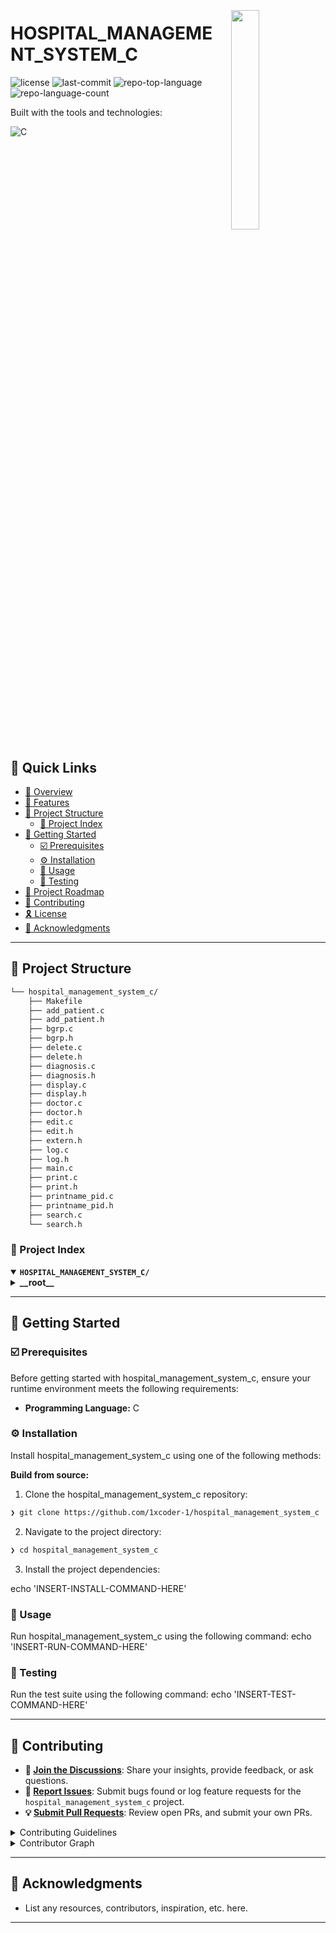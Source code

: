 <div align="left" style="position: relative;">
<img src="https://img.icons8.com/external-tal-revivo-filled-tal-revivo/96/external-markdown-a-lightweight-markup-language-with-plain-text-formatting-syntax-logo-filled-tal-revivo.png" align="right" width="30%" style="margin: -20px 0 0 20px;">
<h1>HOSPITAL_MANAGEMENT_SYSTEM_C</h1>
<p align="left">
	<img src="https://img.shields.io/github/license/1xcoder-1/hospital_management_system_c?style=plastic&logo=opensourceinitiative&logoColor=white&color=a0b9c7" alt="license">
	<img src="https://img.shields.io/github/last-commit/1xcoder-1/hospital_management_system_c?style=plastic&logo=git&logoColor=white&color=a0b9c7" alt="last-commit">
	<img src="https://img.shields.io/github/languages/top/1xcoder-1/hospital_management_system_c?style=plastic&color=a0b9c7" alt="repo-top-language">
	<img src="https://img.shields.io/github/languages/count/1xcoder-1/hospital_management_system_c?style=plastic&color=a0b9c7" alt="repo-language-count">
</p>
<p align="left">Built with the tools and technologies:</p>
<p align="left">
	<img src="https://img.shields.io/badge/C-A8B9CC.svg?style=plastic&logo=C&logoColor=black" alt="C">
</p>
</div>
<br clear="right">

## 🔗 Quick Links

- [📍 Overview](#-overview)
- [👾 Features](#-features)
- [📁 Project Structure](#-project-structure)
  - [📂 Project Index](#-project-index)
- [🚀 Getting Started](#-getting-started)
  - [☑️ Prerequisites](#-prerequisites)
  - [⚙️ Installation](#-installation)
  - [🤖 Usage](#🤖-usage)
  - [🧪 Testing](#🧪-testing)
- [📌 Project Roadmap](#-project-roadmap)
- [🔰 Contributing](#-contributing)
- [🎗 License](#-license)
- [🙌 Acknowledgments](#-acknowledgments)

---

## 📁 Project Structure

```sh
└── hospital_management_system_c/
    ├── Makefile
    ├── add_patient.c
    ├── add_patient.h
    ├── bgrp.c
    ├── bgrp.h
    ├── delete.c
    ├── delete.h
    ├── diagnosis.c
    ├── diagnosis.h
    ├── display.c
    ├── display.h
    ├── doctor.c
    ├── doctor.h
    ├── edit.c
    ├── edit.h
    ├── extern.h
    ├── log.c
    ├── log.h
    ├── main.c
    ├── print.c
    ├── print.h
    ├── printname_pid.c
    ├── printname_pid.h
    ├── search.c
    └── search.h
```


### 📂 Project Index
<details open>
	<summary><b><code>HOSPITAL_MANAGEMENT_SYSTEM_C/</code></b></summary>
	<details> <!-- __root__ Submodule -->
		<summary><b>__root__</b></summary>
		<blockquote>
			<table>
			<tr>
				<td><b><a href='https://github.com/1xcoder-1/hospital_management_system_c/blob/master/edit.h'>edit.h</a></b></td>
				<td><code>❯ REPLACE-ME</code></td>
			</tr>
			<tr>
				<td><b><a href='https://github.com/1xcoder-1/hospital_management_system_c/blob/master/edit.c'>edit.c</a></b></td>
				<td><code>❯ REPLACE-ME</code></td>
			</tr>
			<tr>
				<td><b><a href='https://github.com/1xcoder-1/hospital_management_system_c/blob/master/printname_pid.c'>printname_pid.c</a></b></td>
				<td><code>❯ REPLACE-ME</code></td>
			</tr>
			<tr>
				<td><b><a href='https://github.com/1xcoder-1/hospital_management_system_c/blob/master/log.h'>log.h</a></b></td>
				<td><code>❯ REPLACE-ME</code></td>
			</tr>
			<tr>
				<td><b><a href='https://github.com/1xcoder-1/hospital_management_system_c/blob/master/doctor.h'>doctor.h</a></b></td>
				<td><code>❯ REPLACE-ME</code></td>
			</tr>
			<tr>
				<td><b><a href='https://github.com/1xcoder-1/hospital_management_system_c/blob/master/print.c'>print.c</a></b></td>
				<td><code>❯ REPLACE-ME</code></td>
			</tr>
			<tr>
				<td><b><a href='https://github.com/1xcoder-1/hospital_management_system_c/blob/master/display.h'>display.h</a></b></td>
				<td><code>❯ REPLACE-ME</code></td>
			</tr>
			<tr>
				<td><b><a href='https://github.com/1xcoder-1/hospital_management_system_c/blob/master/doctor.c'>doctor.c</a></b></td>
				<td><code>❯ REPLACE-ME</code></td>
			</tr>
			<tr>
				<td><b><a href='https://github.com/1xcoder-1/hospital_management_system_c/blob/master/display.c'>display.c</a></b></td>
				<td><code>❯ REPLACE-ME</code></td>
			</tr>
			<tr>
				<td><b><a href='https://github.com/1xcoder-1/hospital_management_system_c/blob/master/diagnosis.h'>diagnosis.h</a></b></td>
				<td><code>❯ REPLACE-ME</code></td>
			</tr>
			<tr>
				<td><b><a href='https://github.com/1xcoder-1/hospital_management_system_c/blob/master/print.h'>print.h</a></b></td>
				<td><code>❯ REPLACE-ME</code></td>
			</tr>
			<tr>
				<td><b><a href='https://github.com/1xcoder-1/hospital_management_system_c/blob/master/main.c'>main.c</a></b></td>
				<td><code>❯ REPLACE-ME</code></td>
			</tr>
			<tr>
				<td><b><a href='https://github.com/1xcoder-1/hospital_management_system_c/blob/master/add_patient.c'>add_patient.c</a></b></td>
				<td><code>❯ REPLACE-ME</code></td>
			</tr>
			<tr>
				<td><b><a href='https://github.com/1xcoder-1/hospital_management_system_c/blob/master/search.c'>search.c</a></b></td>
				<td><code>❯ REPLACE-ME</code></td>
			</tr>
			<tr>
				<td><b><a href='https://github.com/1xcoder-1/hospital_management_system_c/blob/master/printname_pid.h'>printname_pid.h</a></b></td>
				<td><code>❯ REPLACE-ME</code></td>
			</tr>
			<tr>
				<td><b><a href='https://github.com/1xcoder-1/hospital_management_system_c/blob/master/Makefile'>Makefile</a></b></td>
				<td><code>❯ REPLACE-ME</code></td>
			</tr>
			<tr>
				<td><b><a href='https://github.com/1xcoder-1/hospital_management_system_c/blob/master/delete.h'>delete.h</a></b></td>
				<td><code>❯ REPLACE-ME</code></td>
			</tr>
			<tr>
				<td><b><a href='https://github.com/1xcoder-1/hospital_management_system_c/blob/master/delete.c'>delete.c</a></b></td>
				<td><code>❯ REPLACE-ME</code></td>
			</tr>
			<tr>
				<td><b><a href='https://github.com/1xcoder-1/hospital_management_system_c/blob/master/add_patient.h'>add_patient.h</a></b></td>
				<td><code>❯ REPLACE-ME</code></td>
			</tr>
			<tr>
				<td><b><a href='https://github.com/1xcoder-1/hospital_management_system_c/blob/master/diagnosis.c'>diagnosis.c</a></b></td>
				<td><code>❯ REPLACE-ME</code></td>
			</tr>
			<tr>
				<td><b><a href='https://github.com/1xcoder-1/hospital_management_system_c/blob/master/extern.h'>extern.h</a></b></td>
				<td><code>❯ REPLACE-ME</code></td>
			</tr>
			<tr>
				<td><b><a href='https://github.com/1xcoder-1/hospital_management_system_c/blob/master/log.c'>log.c</a></b></td>
				<td><code>❯ REPLACE-ME</code></td>
			</tr>
			<tr>
				<td><b><a href='https://github.com/1xcoder-1/hospital_management_system_c/blob/master/bgrp.h'>bgrp.h</a></b></td>
				<td><code>❯ REPLACE-ME</code></td>
			</tr>
			<tr>
				<td><b><a href='https://github.com/1xcoder-1/hospital_management_system_c/blob/master/bgrp.c'>bgrp.c</a></b></td>
				<td><code>❯ REPLACE-ME</code></td>
			</tr>
			<tr>
				<td><b><a href='https://github.com/1xcoder-1/hospital_management_system_c/blob/master/search.h'>search.h</a></b></td>
				<td><code>❯ REPLACE-ME</code></td>
			</tr>
			</table>
		</blockquote>
	</details>
</details>

---
## 🚀 Getting Started

### ☑️ Prerequisites

Before getting started with hospital_management_system_c, ensure your runtime environment meets the following requirements:

- **Programming Language:** C


### ⚙️ Installation

Install hospital_management_system_c using one of the following methods:

**Build from source:**

1. Clone the hospital_management_system_c repository:
```sh
❯ git clone https://github.com/1xcoder-1/hospital_management_system_c
```

2. Navigate to the project directory:
```sh
❯ cd hospital_management_system_c
```

3. Install the project dependencies:

echo 'INSERT-INSTALL-COMMAND-HERE'



### 🤖 Usage
Run hospital_management_system_c using the following command:
echo 'INSERT-RUN-COMMAND-HERE'

### 🧪 Testing
Run the test suite using the following command:
echo 'INSERT-TEST-COMMAND-HERE'

---

## 🔰 Contributing

- **💬 [Join the Discussions](https://github.com/1xcoder-1/hospital_management_system_c/discussions)**: Share your insights, provide feedback, or ask questions.
- **🐛 [Report Issues](https://github.com/1xcoder-1/hospital_management_system_c/issues)**: Submit bugs found or log feature requests for the `hospital_management_system_c` project.
- **💡 [Submit Pull Requests](https://github.com/1xcoder-1/hospital_management_system_c/blob/main/CONTRIBUTING.md)**: Review open PRs, and submit your own PRs.

<details closed>
<summary>Contributing Guidelines</summary>

1. **Fork the Repository**: Start by forking the project repository to your github account.
2. **Clone Locally**: Clone the forked repository to your local machine using a git client.
   ```sh
   git clone https://github.com/1xcoder-1/hospital_management_system_c
   ```
3. **Create a New Branch**: Always work on a new branch, giving it a descriptive name.
   ```sh
   git checkout -b new-feature-x
   ```
4. **Make Your Changes**: Develop and test your changes locally.
5. **Commit Your Changes**: Commit with a clear message describing your updates.
   ```sh
   git commit -m 'Implemented new feature x.'
   ```
6. **Push to github**: Push the changes to your forked repository.
   ```sh
   git push origin new-feature-x
   ```
7. **Submit a Pull Request**: Create a PR against the original project repository. Clearly describe the changes and their motivations.
8. **Review**: Once your PR is reviewed and approved, it will be merged into the main branch. Congratulations on your contribution!
</details>

<details closed>
<summary>Contributor Graph</summary>
<br>
<p align="left">
   <a href="https://github.com{/1xcoder-1/hospital_management_system_c/}graphs/contributors">
      <img src="https://contrib.rocks/image?repo=1xcoder-1/hospital_management_system_c">
   </a>
</p>
</details>

---

## 🙌 Acknowledgments

- List any resources, contributors, inspiration, etc. here.

---
